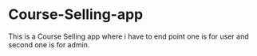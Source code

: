 # Course-Selling-app
This is a Course Selling app where i have to end point one is for user and second one is for admin.
